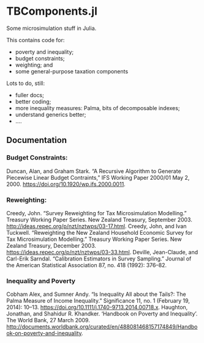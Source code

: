 # TBComponents.jl

Some microsimulation stuff in Julia.

This contains code for:

* poverty and inequality;
* budget constraints;
* weighting; and
* some general-purpose taxation components

Lots to do, still:

* fuller docs;
* better coding;
* more inequality measures: Palma, bits of decomposable indexes;
* understand generics better;
* .... 

## Documentation

### Budget Constraints:

Duncan, Alan, and Graham Stark. “A Recursive Algorithm to Generate Piecewise Linear Budget Contraints,” IFS Working Paper 2000/01 May 2, 2000. https://doi.org/10.1920/wp.ifs.2000.0011.

### Reweighting:

Creedy, John. “Survey Reweighting for Tax Microsimulation Modelling.” Treasury Working Paper Series. New Zealand Treasury, September 2003. http://ideas.repec.org/p/nzt/nztwps/03-17.html.
Creedy, John, and Ivan Tuckwell. “Reweighting the New Zealand Household Economic Survey for Tax Microsimulation Modelling.” Treasury Working Paper Series. New Zealand Treasury, December 2003. https://ideas.repec.org/p/nzt/nztwps/03-33.html.
Deville, Jean-Claude, and Carl-Erik Sarndal. “Calibration Estimators in Survey Sampling.” Journal of the American Statistical Association 87, no. 418 (1992): 376–82.

### Inequality and Poverty

Cobham Alex, and Sumner Andy. “Is Inequality All about the Tails?: The Palma Measure of Income Inequality.” Significance 11, no. 1 (February 19, 2014): 10–13. https://doi.org/10.1111/j.1740-9713.2014.00718.x.
Haughton, Jonathan, and Shahidur R. Khandker. ‘Handbook on Poverty and Inequality’. The World Bank, 27 March 2009. http://documents.worldbank.org/curated/en/488081468157174849/Handbook-on-poverty-and-inequality.
